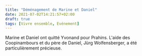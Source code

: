 ```yaml
---
title: "Déménagement de Marine et Daniel"
date: 2021-07-02T14:21:57+02:00
draft: true
tags: [Vivre ensemble, Evénement]
---
```


Marine et Daniel ont quitté Yvonand pour Prahins. L'aide des Coopinambours et du père de Daniel, Jürg Wolfensberger, a été particulièrement précieuse.